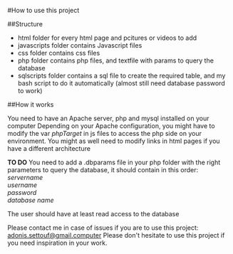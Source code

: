 #How to use this project

##Structure

* html folder for every html page and pcitures or videos to add
* javascripts folder contains Javascript files
* css folder contains css files
* php folder contains php files, and textfile with params to query the database
* sqlscripts folder contains a sql file to create the required table, and my bash script to do it automatically (almost still need database password to work)

##How it works

You need to have an Apache server, php and mysql installed on your computer
Depending on your Apache configuration, you might have to modify the var *phpTarget* in js files to access the php side on your environment. You might as well need to modify links in html pages if you have a different architecture

**TO DO**
You need to add a .dbparams file in your php folder with the right parameters to query the database, it should contain in this order: <br />
*servername* <br />
*username* <br />
*password* <br />
*database name* <br />

The user should have at least read access to the database

Please contact me in case of issues if you are to use this project: adonis.settouf@gmail.computer
Please don't hesitate to use this project if you need inspiration in your work.

